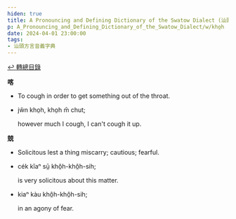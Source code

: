 ```yaml
---
hiden: true
title: A Pronouncing and Defining Dictionary of the Swatow Dialect (汕頭方言音義字典) / kho̤h
p: A_Pronouncing_and_Defining_Dictionary_of_the_Swatow_Dialect/w/kho̤h
date: 2024-04-01 23:00:00
tags: 
- 汕頭方言音義字典
---
```


[↩️ 轉總目錄](/A_Pronouncing_and_Defining_Dictionary_of_the_Swatow_Dialect)


**喀**
- To cough in order to get something out of the throat.

- jw̆n kho̤h, kho̤h m̄ chut;

  however much I cough, I can't cough it up.

**兢**
- Solicitous lest a thing miscarry; cautious; fearful.

- cék kĭaⁿ sṳ̄ khô̤h-khô̤h-sih;

  is very solicitous about this matter.

- kiaⁿ kàu khô̤h-khô̤h-sih;

  in an agony of fear.